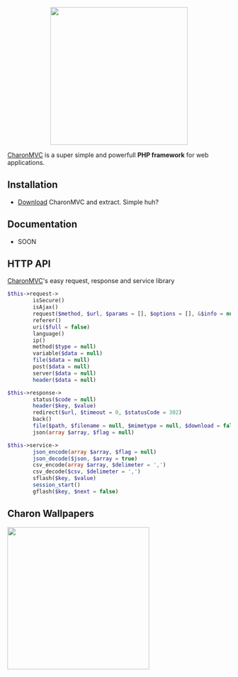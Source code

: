 <p align="center"><a href="https://charonMVC.com" target="_blank">
  <img src="https://i.hizliresim.com/zBvV5j.png" width="310px" />
</a></p>

[CharonMVC][1] is a super simple and powerfull **PHP framework** for web applications.


## Installation

* [Download][2] CharonMVC and extract. Simple huh?

## Documentation

* SOON

## HTTP API

[CharonMVC][1]'s easy request, response and service library

```php
$this->request->
        isSecure()
        isAjax()
        request($method, $url, $params = [], $options = [], &$info = null)
        referer()
        uri($full = false)
        language()
        ip()
        method($type = null)
        variable($data = null)
        file($data = null)
        post($data = null)
        server($data = null)
        header($data = null)

$this->response->
        status($code = null)
        header($key, $value)
        redirect($url, $timeout = 0, $statusCode = 302)
        back()
        file($path, $filename = null, $mimetype = null, $download = false)
        json(array $array, $flag = null)

$this->service->
        json_encode(array $array, $flag = null)
        json_decode($json, $array = true)
        csv_encode(array $array, $delimeter = ',')
        csv_decode($csv, $delimeter = ',')
        sflash($key, $value)
        session_start()
        gflash($key, $next = false)
```

## Charon Wallpapers

<p><a href="https://i.hizliresim.com/VMpDrr.jpg" target="_blank"><img src="https://i.hizliresim.com/VMpDrr.jpg" width="320px" />
</a></p>

<!-- ## 0.0.0 -->
  <!-- - ... -->

[1]: https://www.charonMVC.com/
[2]: https://github.com/CharonFW/CharonMVC/archive/master.zip

